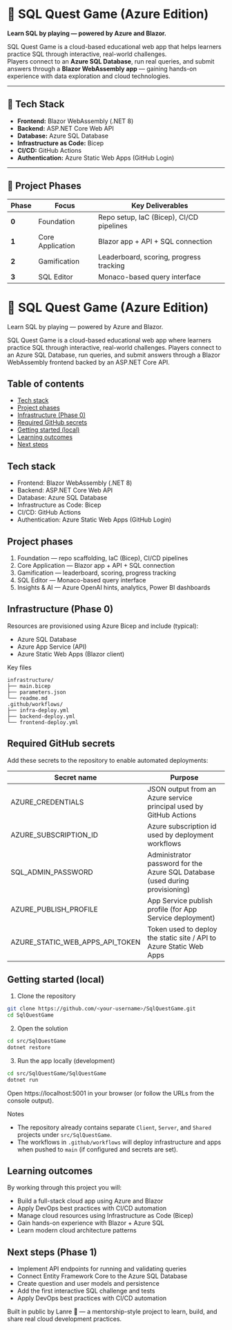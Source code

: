 # 🧠 SQL Quest Game (Azure Edition)
**Learn SQL by playing — powered by Azure and Blazor.**

SQL Quest Game is a cloud-based educational web app that helps learners practice SQL through interactive, real-world challenges.  
Players connect to an **Azure SQL Database**, run real queries, and submit answers through a **Blazor WebAssembly app** — gaining hands-on experience with data exploration and cloud technologies.

---

## 🚀 Tech Stack
- **Frontend:** Blazor WebAssembly (.NET 8)  
- **Backend:** ASP.NET Core Web API  
- **Database:** Azure SQL Database  
- **Infrastructure as Code:** Bicep  
- **CI/CD:** GitHub Actions  
- **Authentication:** Azure Static Web Apps (GitHub Login)

---

## 🧩 Project Phases

| Phase | Focus | Key Deliverables |
|-------|--------|------------------|
| **0** | Foundation | Repo setup, IaC (Bicep), CI/CD pipelines |
| **1** | Core Application | Blazor app + API + SQL connection |
| **2** | Gamification | Leaderboard, scoring, progress tracking |
| **3** | SQL Editor | Monaco-based query interface |

# 🧠 SQL Quest Game (Azure Edition)

Learn SQL by playing — powered by Azure and Blazor.

SQL Quest Game is a cloud-based educational web app where learners practice SQL through interactive, real-world challenges. Players connect to an Azure SQL Database, run queries, and submit answers through a Blazor WebAssembly frontend backed by an ASP.NET Core API.

## Table of contents

- [Tech stack](#tech-stack)
- [Project phases](#project-phases)
- [Infrastructure (Phase 0)](#infrastructure-phase-0)
- [Required GitHub secrets](#required-github-secrets)
- [Getting started (local)](#getting-started-local)
- [Learning outcomes](#learning-outcomes)
- [Next steps](#next-steps)

## Tech stack

- Frontend: Blazor WebAssembly (.NET 8)
- Backend: ASP.NET Core Web API
- Database: Azure SQL Database
- Infrastructure as Code: Bicep
- CI/CD: GitHub Actions
- Authentication: Azure Static Web Apps (GitHub Login)

## Project phases

1. Foundation — repo scaffolding, IaC (Bicep), CI/CD pipelines
2. Core Application — Blazor app + API + SQL connection
3. Gamification — leaderboard, scoring, progress tracking
4. SQL Editor — Monaco-based query interface
5. Insights & AI — Azure OpenAI hints, analytics, Power BI dashboards

## Infrastructure (Phase 0)

Resources are provisioned using Azure Bicep and include (typical):

- Azure SQL Database
- Azure App Service (API)
- Azure Static Web Apps (Blazor client)

Key files

```
infrastructure/
├── main.bicep
├── parameters.json
└── readme.md
.github/workflows/
├── infra-deploy.yml
├── backend-deploy.yml
└── frontend-deploy.yml
```

## Required GitHub secrets

Add these secrets to the repository to enable automated deployments:

| Secret name | Purpose |
|-------------|---------|
| AZURE_CREDENTIALS | JSON output from an Azure service principal used by GitHub Actions |
| AZURE_SUBSCRIPTION_ID | Azure subscription id used by deployment workflows |
| SQL_ADMIN_PASSWORD | Administrator password for the Azure SQL Database (used during provisioning) |
| AZURE_PUBLISH_PROFILE | App Service publish profile (for App Service deployment) |
| AZURE_STATIC_WEB_APPS_API_TOKEN | Token used to deploy the static site / API to Azure Static Web Apps |

## Getting started (local)

1. Clone the repository

```bash
git clone https://github.com/<your-username>/SqlQuestGame.git
cd SqlQuestGame
```

2. Open the solution

```bash
cd src/SqlQuestGame
dotnet restore
```

3. Run the app locally (development)

```bash
cd src/SqlQuestGame/SqlQuestGame
dotnet run
```

Open https://localhost:5001 in your browser (or follow the URLs from the console output).

Notes

- The repository already contains separate `Client`, `Server`, and `Shared` projects under `src/SqlQuestGame`.
- The workflows in `.github/workflows` will deploy infrastructure and apps when pushed to `main` (if configured and secrets are set).

## Learning outcomes

By working through this project you will:

- Build a full-stack cloud app using Azure and Blazor
- Apply DevOps best practices with CI/CD automation
- Manage cloud resources using Infrastructure as Code (Bicep)
- Gain hands-on experience with Blazor + Azure SQL
- Learn modern cloud architecture patterns

## Next steps (Phase 1)

- Implement API endpoints for running and validating queries
- Connect Entity Framework Core to the Azure SQL Database
- Create question and user models and persistence
- Add the first interactive SQL challenge and tests
- Apply DevOps best practices with CI/CD automation


Built in public by Lanre 🚀 — a mentorship-style project to learn, build, and share real cloud development practices.